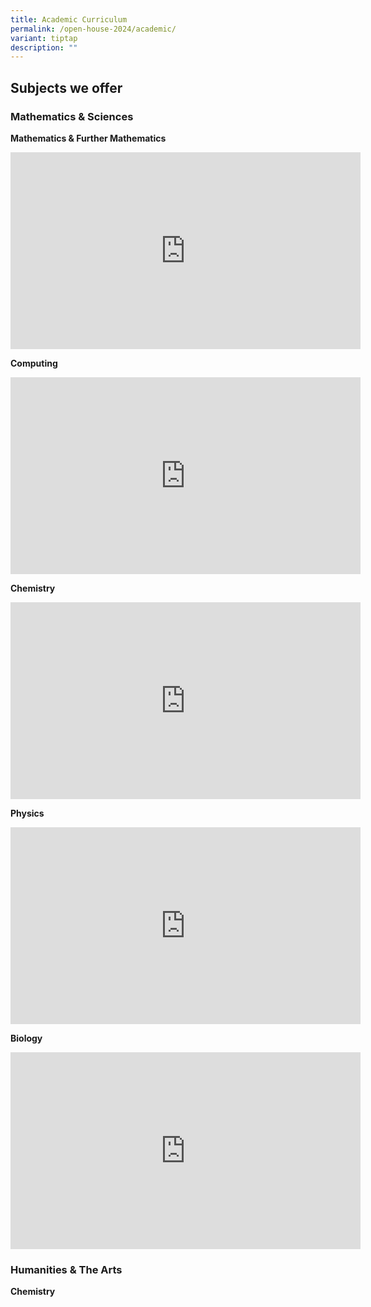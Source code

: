 ```yaml
---
title: Academic Curriculum
permalink: /open-house-2024/academic/
variant: tiptap
description: ""
---
```

<h2><strong>Subjects we offer</strong></h2><h3><strong>Mathematics &amp; Sciences</strong></h3><p><strong>Mathematics &amp; Further Mathematics</strong></p><div class="iframe-wrapper"><iframe height="315" width="560" allowfullscreen="true" frameborder="0" src="https://www.youtube.com/embed/5lBGR-ifvQc?si=lgrHOIJ5Cupq1stk"></iframe></div><p><strong>Computing</strong></p><div class="iframe-wrapper"><iframe height="315" width="560" allowfullscreen="true" frameborder="0" src="https://www.youtube.com/embed/Wd3DWnGM3JU?si=_-uPasD8gQ1ArlzA"></iframe></div><p><strong>Chemistry</strong></p><div class="iframe-wrapper"><iframe height="315" width="560" allowfullscreen="true" frameborder="0" src="https://www.youtube.com/embed/nSl0damdeys?si=tKAkwcP0GsSvjddO"></iframe></div><p><strong>Physics</strong></p><div class="iframe-wrapper"><iframe height="315" width="560" allowfullscreen="true" frameborder="0" src="https://www.youtube.com/embed/OSQkEovjByc?si=10qGvVLHoJfbuUYX"></iframe></div><p><strong>Biology</strong></p><div class="iframe-wrapper"><iframe height="315" width="560" allowfullscreen="true" frameborder="0" src="https://www.youtube.com/embed/UG_5y5PiJro?si=uJx3NFk6RySAlTXO"></iframe></div><h3><strong>Humanities &amp; The Arts</strong></h3><p><strong>Chemistry</strong></p>